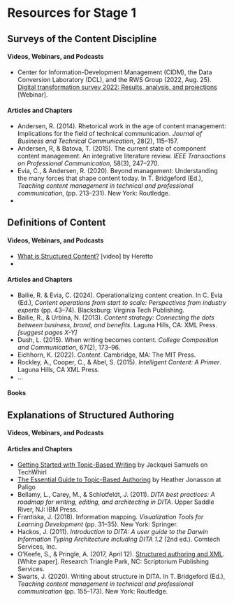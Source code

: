# Resources for Stage 1

## Surveys of the Content Discipline  

#### Videos, Webinars, and Podcasts
* Center for Information-Development Management (CIDM), the Data Conversion Laboratory (DCL), and the RWS Group (2022, Aug. 25). [Digital transformation survey 2022: Results, analysis, and projections](https://www.infomanagementcenter.com/product/digital-transformation-survey-2022/) [Webinar].


#### Articles and Chapters
* Andersen, R. (2014). Rhetorical work in the age of content management: Implications for the field of technical communication. *Journal of Business and Technical Communication*, 28(2), 115–157.
* Andersen, R, & Batova, T. (2015). The current state of component content management: An integrative literature review. *IEEE Transactions on Professional Communication*, 58(3), 247–270.
* Evia, C., & Andersen, R. (2020). Beyond management: Understanding the many forces that shape content today. In T. Bridgeford (Ed.), *Teaching content management in technical and professional communication*,  (pp. 213–231). New York: Routledge.
* 

## Definitions of Content  

#### Videos, Webinars, and Podcasts
* [What is Structured Content?](https://www.youtube.com/watch?v=7SWhLVaWVP8&list=PL4ZeW5ujwMiHejcQaJrhxlSCHcRqlTidx&index=2) [video] by Heretto
* 

#### Articles and Chapters
* Bailie, R. & Evia, C. (2024). Operationalizing content creation. In C. Evia (Ed.), *Content operations from start to scale: Perspectives from industry experts* (pp. 43–74). Blacksburg: Virginia Tech Publishing.
* Bailie, R., & Urbina, N. (2013). *Content strategy: Connecting the dots between business, brand, and benefits*. Laguna Hills, CA: XML Press. *[suggest pages X-Y]*
* Dush, L. (2015). When writing becomes content. *College Composition and Communication*, 67(2), 173–96.
* Eichhorn, K. (2022). *Content*. Cambridge, MA: The MIT Press.
* Rockley, A., Cooper, C., & Abel, S. (2015). *Intelligent Content: A Primer*. Laguna Hills,
CA XML Press.
* ...

#### Books

## Explanations of Structured Authoring 

#### Videos, Webinars, and Podcasts

#### Articles and Chapters
* [Getting Started with Topic-Based Writing](https://techwhirl.com/getting-started-with-topic-based-writing/) by Jackquei Samuels on TechWhirl
* [The Essential Guide to Topic-Based Authoring](https://paligo.net/blog/structured-authoring/the-essential-guide-to-topic-based-authoring/) by Heather Jonasson at Paligo
* Bellamy, L., Carey, M., & Schlotfeldt, J. (2011). *DITA best practices: A roadmap for writing, editing, and architecting in DITA*. Upper Saddle River, NJ: IBM Press.
* Frantiska, J. (2018). Information mapping. *Visualization Tools for Learning Development* (pp. 31–35). New York: Springer.
* Hackos, J. (2011). *Introduction to DITA: A user guide to the Darwin Information Typing Architecture including DITA 1.2* (2nd ed.). Comtech Services, Inc.
* O’Keefe, S., & Pringle, A. (2017, April 12). [Structured authoring and XML](https://www.scriptorium.com/structure.pdf). [White paper]. Research Triangle Park, NC: Scriptorium Publishing Services.
* Swarts, J. (2020). Writing about structure in DITA. In T. Bridgeford (Ed.), *Teaching content management in technical and professional communication* (pp. 155–173). New York: Routledge.





